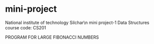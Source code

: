 # mini-project
National institute of technology Silchar\n
mini project-1
Data Structures
course code: CS201


PROGRAM FOR LARGE FIBONACCI NUMBERS
